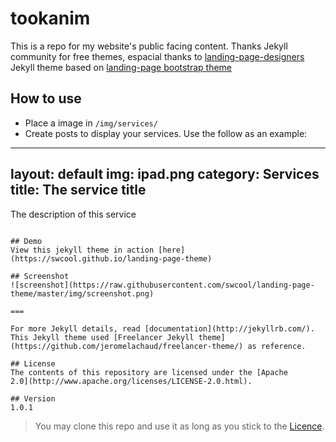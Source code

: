 # tookanim
This is a repo for my website's public facing content.
Thanks Jekyll community for free themes, espacial thanks to [landing-page-designers](https://github.com/BlackrockDigital/startbootstrap)
Jekyll theme based on [landing-page bootstrap theme](http://startbootstrap.com/templates/landing-page/)

## How to use
 - Place a image in `/img/services/`
 - Create posts to display your services. Use the follow as an example:


---
layout: default
img: ipad.png
category: Services
title: The service title
---

The description of this service
```

## Demo
View this jekyll theme in action [here](https://swcool.github.io/landing-page-theme)

## Screenshot
![screenshot](https://raw.githubusercontent.com/swcool/landing-page-theme/master/img/screenshot.png)

===

For more Jekyll details, read [documentation](http://jekyllrb.com/).
This Jekyll theme used [Freelancer Jekyll theme](https://github.com/jeromelachaud/freelancer-theme/) as reference.

## License
The contents of this repository are licensed under the [Apache
2.0](http://www.apache.org/licenses/LICENSE-2.0.html).

## Version
1.0.1

```
> You may clone this repo and use it as long as you stick to the [Licence](https://github.com/BlackrockDigital/startbootstrap#copyright-and-license).
